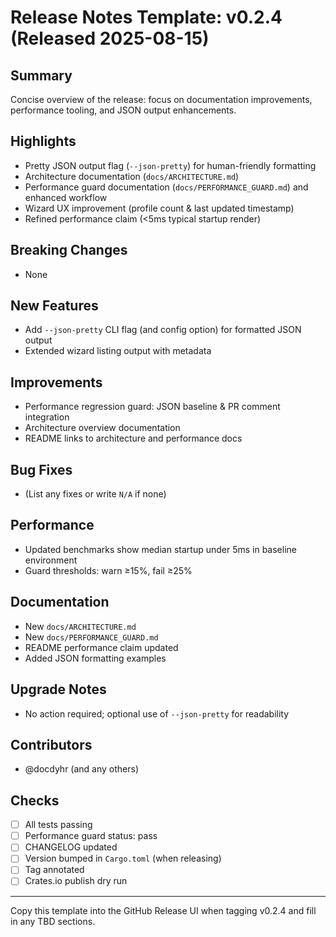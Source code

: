 # Release Notes Template: v0.2.4 (Released 2025-08-15)

## Summary

Concise overview of the release: focus on documentation improvements, performance tooling, and JSON output enhancements.

## Highlights

- Pretty JSON output flag (`--json-pretty`) for human-friendly formatting
- Architecture documentation (`docs/ARCHITECTURE.md`)
- Performance guard documentation (`docs/PERFORMANCE_GUARD.md`) and enhanced workflow
- Wizard UX improvement (profile count & last updated timestamp)
- Refined performance claim (<5ms typical startup render)

## Breaking Changes

- None

## New Features

- Add `--json-pretty` CLI flag (and config option) for formatted JSON output
- Extended wizard listing output with metadata

## Improvements

- Performance regression guard: JSON baseline & PR comment integration
- Architecture overview documentation
- README links to architecture and performance docs

## Bug Fixes

- (List any fixes or write `N/A` if none)

## Performance

- Updated benchmarks show median startup under 5ms in baseline environment
- Guard thresholds: warn ≥15%, fail ≥25%

## Documentation

- New `docs/ARCHITECTURE.md`
- New `docs/PERFORMANCE_GUARD.md`
- README performance claim updated
- Added JSON formatting examples

## Upgrade Notes

- No action required; optional use of `--json-pretty` for readability

## Contributors

- @docdyhr (and any others)

## Checks

- [ ] All tests passing
- [ ] Performance guard status: pass
- [ ] CHANGELOG updated
- [ ] Version bumped in `Cargo.toml` (when releasing)
- [ ] Tag annotated
- [ ] Crates.io publish dry run

---

Copy this template into the GitHub Release UI when tagging v0.2.4 and fill in any TBD sections.
